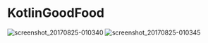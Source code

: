 # KotlinGoodFood
![screenshot_20170825-010340](https://user-images.githubusercontent.com/5653358/29684217-01a8cf4a-8933-11e7-937d-1be4a128e2eb.png)
![screenshot_20170825-010345](https://user-images.githubusercontent.com/5653358/29684242-16232524-8933-11e7-8924-bc25b33cdcb5.png)
